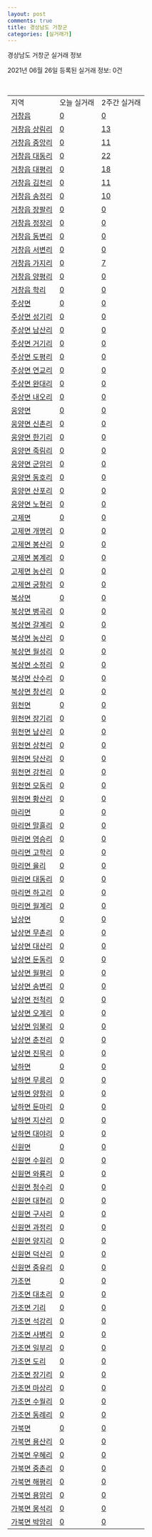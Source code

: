 ```yaml
---
layout: post
comments: true
title: 경상남도 거창군
categories: [실거래가]
---
```


경상남도 거창군 실거래 정보

2021년 06월 26일 등록된 실거래 정보: 0건

<script type="text/javascript">
  google.charts.load('current', {'packages':['corechart']});
  google.charts.setOnLoadCallback(drawChart);

  function drawChart() {
    var data = google.visualization.arrayToDataTable([['거래일', '매매', '전월세', '전매'], ['2021-03', 1, 1, 0], ['2021-04', 15, 6, 0], ['2021-05', 48, 7, 0], ['2021-06', 13, 1, 0]]);

    var options = {
      title: '최근 유형별 거래량 추이',
      legend: { position: 'bottom' }
    };

    var chart = new google.visualization.LineChart(document.getElementById('columnchart_material'));
    chart.draw(data, (options));
  }
</script>

<div id="columnchart_material" style="width: 450px; margin-left: -35px"></div>
<br>
<table class="sortable">
  <tr>
    <td>지역</td>
    <td>오늘 실거래</td>
    <td>2주간 실거래</td>
  </tr>

  
  <tr class="item">
    <td><a href="4888025000.html">거창읍</a></td>
    <td><a href="4888025000.html">0</a></td>
    <td><a href="4888025000.html">0</a></td>
  </tr>
    

  <tr class="item">
    <td><a href="4888025021.html">거창읍 상림리</a></td>
    <td><a href="4888025021.html">0</a></td>
    <td><a href="4888025021.html">13</a></td>
  </tr>
    

  <tr class="item">
    <td><a href="4888025022.html">거창읍 중앙리</a></td>
    <td><a href="4888025022.html">0</a></td>
    <td><a href="4888025022.html">11</a></td>
  </tr>
    

  <tr class="item">
    <td><a href="4888025023.html">거창읍 대동리</a></td>
    <td><a href="4888025023.html">0</a></td>
    <td><a href="4888025023.html">22</a></td>
  </tr>
    

  <tr class="item">
    <td><a href="4888025024.html">거창읍 대평리</a></td>
    <td><a href="4888025024.html">0</a></td>
    <td><a href="4888025024.html">18</a></td>
  </tr>
    

  <tr class="item">
    <td><a href="4888025025.html">거창읍 김천리</a></td>
    <td><a href="4888025025.html">0</a></td>
    <td><a href="4888025025.html">11</a></td>
  </tr>
    

  <tr class="item">
    <td><a href="4888025026.html">거창읍 송정리</a></td>
    <td><a href="4888025026.html">0</a></td>
    <td><a href="4888025026.html">10</a></td>
  </tr>
    

  <tr class="item">
    <td><a href="4888025027.html">거창읍 장팔리</a></td>
    <td><a href="4888025027.html">0</a></td>
    <td><a href="4888025027.html">0</a></td>
  </tr>
    

  <tr class="item">
    <td><a href="4888025028.html">거창읍 정장리</a></td>
    <td><a href="4888025028.html">0</a></td>
    <td><a href="4888025028.html">0</a></td>
  </tr>
    

  <tr class="item">
    <td><a href="4888025029.html">거창읍 동변리</a></td>
    <td><a href="4888025029.html">0</a></td>
    <td><a href="4888025029.html">0</a></td>
  </tr>
    

  <tr class="item">
    <td><a href="4888025030.html">거창읍 서변리</a></td>
    <td><a href="4888025030.html">0</a></td>
    <td><a href="4888025030.html">0</a></td>
  </tr>
    

  <tr class="item">
    <td><a href="4888025031.html">거창읍 가지리</a></td>
    <td><a href="4888025031.html">0</a></td>
    <td><a href="4888025031.html">7</a></td>
  </tr>
    

  <tr class="item">
    <td><a href="4888025032.html">거창읍 양평리</a></td>
    <td><a href="4888025032.html">0</a></td>
    <td><a href="4888025032.html">0</a></td>
  </tr>
    

  <tr class="item">
    <td><a href="4888025033.html">거창읍 학리</a></td>
    <td><a href="4888025033.html">0</a></td>
    <td><a href="4888025033.html">0</a></td>
  </tr>
    

  <tr class="item">
    <td><a href="4888031000.html">주상면</a></td>
    <td><a href="4888031000.html">0</a></td>
    <td><a href="4888031000.html">0</a></td>
  </tr>
    

  <tr class="item">
    <td><a href="4888031021.html">주상면 성기리</a></td>
    <td><a href="4888031021.html">0</a></td>
    <td><a href="4888031021.html">0</a></td>
  </tr>
    

  <tr class="item">
    <td><a href="4888031022.html">주상면 남산리</a></td>
    <td><a href="4888031022.html">0</a></td>
    <td><a href="4888031022.html">0</a></td>
  </tr>
    

  <tr class="item">
    <td><a href="4888031023.html">주상면 거기리</a></td>
    <td><a href="4888031023.html">0</a></td>
    <td><a href="4888031023.html">0</a></td>
  </tr>
    

  <tr class="item">
    <td><a href="4888031024.html">주상면 도평리</a></td>
    <td><a href="4888031024.html">0</a></td>
    <td><a href="4888031024.html">0</a></td>
  </tr>
    

  <tr class="item">
    <td><a href="4888031025.html">주상면 연교리</a></td>
    <td><a href="4888031025.html">0</a></td>
    <td><a href="4888031025.html">0</a></td>
  </tr>
    

  <tr class="item">
    <td><a href="4888031026.html">주상면 완대리</a></td>
    <td><a href="4888031026.html">0</a></td>
    <td><a href="4888031026.html">0</a></td>
  </tr>
    

  <tr class="item">
    <td><a href="4888031027.html">주상면 내오리</a></td>
    <td><a href="4888031027.html">0</a></td>
    <td><a href="4888031027.html">0</a></td>
  </tr>
    

  <tr class="item">
    <td><a href="4888032000.html">웅양면</a></td>
    <td><a href="4888032000.html">0</a></td>
    <td><a href="4888032000.html">0</a></td>
  </tr>
    

  <tr class="item">
    <td><a href="4888032021.html">웅양면 신촌리</a></td>
    <td><a href="4888032021.html">0</a></td>
    <td><a href="4888032021.html">0</a></td>
  </tr>
    

  <tr class="item">
    <td><a href="4888032022.html">웅양면 한기리</a></td>
    <td><a href="4888032022.html">0</a></td>
    <td><a href="4888032022.html">0</a></td>
  </tr>
    

  <tr class="item">
    <td><a href="4888032023.html">웅양면 죽림리</a></td>
    <td><a href="4888032023.html">0</a></td>
    <td><a href="4888032023.html">0</a></td>
  </tr>
    

  <tr class="item">
    <td><a href="4888032024.html">웅양면 군암리</a></td>
    <td><a href="4888032024.html">0</a></td>
    <td><a href="4888032024.html">0</a></td>
  </tr>
    

  <tr class="item">
    <td><a href="4888032025.html">웅양면 동호리</a></td>
    <td><a href="4888032025.html">0</a></td>
    <td><a href="4888032025.html">0</a></td>
  </tr>
    

  <tr class="item">
    <td><a href="4888032026.html">웅양면 산포리</a></td>
    <td><a href="4888032026.html">0</a></td>
    <td><a href="4888032026.html">0</a></td>
  </tr>
    

  <tr class="item">
    <td><a href="4888032027.html">웅양면 노현리</a></td>
    <td><a href="4888032027.html">0</a></td>
    <td><a href="4888032027.html">0</a></td>
  </tr>
    

  <tr class="item">
    <td><a href="4888033000.html">고제면</a></td>
    <td><a href="4888033000.html">0</a></td>
    <td><a href="4888033000.html">0</a></td>
  </tr>
    

  <tr class="item">
    <td><a href="4888033021.html">고제면 개명리</a></td>
    <td><a href="4888033021.html">0</a></td>
    <td><a href="4888033021.html">0</a></td>
  </tr>
    

  <tr class="item">
    <td><a href="4888033022.html">고제면 봉산리</a></td>
    <td><a href="4888033022.html">0</a></td>
    <td><a href="4888033022.html">0</a></td>
  </tr>
    

  <tr class="item">
    <td><a href="4888033023.html">고제면 봉계리</a></td>
    <td><a href="4888033023.html">0</a></td>
    <td><a href="4888033023.html">0</a></td>
  </tr>
    

  <tr class="item">
    <td><a href="4888033024.html">고제면 농산리</a></td>
    <td><a href="4888033024.html">0</a></td>
    <td><a href="4888033024.html">0</a></td>
  </tr>
    

  <tr class="item">
    <td><a href="4888033025.html">고제면 궁항리</a></td>
    <td><a href="4888033025.html">0</a></td>
    <td><a href="4888033025.html">0</a></td>
  </tr>
    

  <tr class="item">
    <td><a href="4888034000.html">북상면</a></td>
    <td><a href="4888034000.html">0</a></td>
    <td><a href="4888034000.html">0</a></td>
  </tr>
    

  <tr class="item">
    <td><a href="4888034021.html">북상면 병곡리</a></td>
    <td><a href="4888034021.html">0</a></td>
    <td><a href="4888034021.html">0</a></td>
  </tr>
    

  <tr class="item">
    <td><a href="4888034022.html">북상면 갈계리</a></td>
    <td><a href="4888034022.html">0</a></td>
    <td><a href="4888034022.html">0</a></td>
  </tr>
    

  <tr class="item">
    <td><a href="4888034023.html">북상면 농산리</a></td>
    <td><a href="4888034023.html">0</a></td>
    <td><a href="4888034023.html">0</a></td>
  </tr>
    

  <tr class="item">
    <td><a href="4888034024.html">북상면 월성리</a></td>
    <td><a href="4888034024.html">0</a></td>
    <td><a href="4888034024.html">0</a></td>
  </tr>
    

  <tr class="item">
    <td><a href="4888034025.html">북상면 소정리</a></td>
    <td><a href="4888034025.html">0</a></td>
    <td><a href="4888034025.html">0</a></td>
  </tr>
    

  <tr class="item">
    <td><a href="4888034026.html">북상면 산수리</a></td>
    <td><a href="4888034026.html">0</a></td>
    <td><a href="4888034026.html">0</a></td>
  </tr>
    

  <tr class="item">
    <td><a href="4888034027.html">북상면 창선리</a></td>
    <td><a href="4888034027.html">0</a></td>
    <td><a href="4888034027.html">0</a></td>
  </tr>
    

  <tr class="item">
    <td><a href="4888035000.html">위천면</a></td>
    <td><a href="4888035000.html">0</a></td>
    <td><a href="4888035000.html">0</a></td>
  </tr>
    

  <tr class="item">
    <td><a href="4888035021.html">위천면 장기리</a></td>
    <td><a href="4888035021.html">0</a></td>
    <td><a href="4888035021.html">0</a></td>
  </tr>
    

  <tr class="item">
    <td><a href="4888035022.html">위천면 남산리</a></td>
    <td><a href="4888035022.html">0</a></td>
    <td><a href="4888035022.html">0</a></td>
  </tr>
    

  <tr class="item">
    <td><a href="4888035023.html">위천면 상천리</a></td>
    <td><a href="4888035023.html">0</a></td>
    <td><a href="4888035023.html">0</a></td>
  </tr>
    

  <tr class="item">
    <td><a href="4888035024.html">위천면 당산리</a></td>
    <td><a href="4888035024.html">0</a></td>
    <td><a href="4888035024.html">0</a></td>
  </tr>
    

  <tr class="item">
    <td><a href="4888035025.html">위천면 강천리</a></td>
    <td><a href="4888035025.html">0</a></td>
    <td><a href="4888035025.html">0</a></td>
  </tr>
    

  <tr class="item">
    <td><a href="4888035026.html">위천면 모동리</a></td>
    <td><a href="4888035026.html">0</a></td>
    <td><a href="4888035026.html">0</a></td>
  </tr>
    

  <tr class="item">
    <td><a href="4888035028.html">위천면 황산리</a></td>
    <td><a href="4888035028.html">0</a></td>
    <td><a href="4888035028.html">0</a></td>
  </tr>
    

  <tr class="item">
    <td><a href="4888036000.html">마리면</a></td>
    <td><a href="4888036000.html">0</a></td>
    <td><a href="4888036000.html">0</a></td>
  </tr>
    

  <tr class="item">
    <td><a href="4888036021.html">마리면 말흘리</a></td>
    <td><a href="4888036021.html">0</a></td>
    <td><a href="4888036021.html">0</a></td>
  </tr>
    

  <tr class="item">
    <td><a href="4888036022.html">마리면 영승리</a></td>
    <td><a href="4888036022.html">0</a></td>
    <td><a href="4888036022.html">0</a></td>
  </tr>
    

  <tr class="item">
    <td><a href="4888036023.html">마리면 고학리</a></td>
    <td><a href="4888036023.html">0</a></td>
    <td><a href="4888036023.html">0</a></td>
  </tr>
    

  <tr class="item">
    <td><a href="4888036024.html">마리면 율리</a></td>
    <td><a href="4888036024.html">0</a></td>
    <td><a href="4888036024.html">0</a></td>
  </tr>
    

  <tr class="item">
    <td><a href="4888036025.html">마리면 대동리</a></td>
    <td><a href="4888036025.html">0</a></td>
    <td><a href="4888036025.html">0</a></td>
  </tr>
    

  <tr class="item">
    <td><a href="4888036026.html">마리면 하고리</a></td>
    <td><a href="4888036026.html">0</a></td>
    <td><a href="4888036026.html">0</a></td>
  </tr>
    

  <tr class="item">
    <td><a href="4888036027.html">마리면 월계리</a></td>
    <td><a href="4888036027.html">0</a></td>
    <td><a href="4888036027.html">0</a></td>
  </tr>
    

  <tr class="item">
    <td><a href="4888037000.html">남상면</a></td>
    <td><a href="4888037000.html">0</a></td>
    <td><a href="4888037000.html">0</a></td>
  </tr>
    

  <tr class="item">
    <td><a href="4888037021.html">남상면 무촌리</a></td>
    <td><a href="4888037021.html">0</a></td>
    <td><a href="4888037021.html">0</a></td>
  </tr>
    

  <tr class="item">
    <td><a href="4888037022.html">남상면 대산리</a></td>
    <td><a href="4888037022.html">0</a></td>
    <td><a href="4888037022.html">0</a></td>
  </tr>
    

  <tr class="item">
    <td><a href="4888037023.html">남상면 둔동리</a></td>
    <td><a href="4888037023.html">0</a></td>
    <td><a href="4888037023.html">0</a></td>
  </tr>
    

  <tr class="item">
    <td><a href="4888037024.html">남상면 월평리</a></td>
    <td><a href="4888037024.html">0</a></td>
    <td><a href="4888037024.html">0</a></td>
  </tr>
    

  <tr class="item">
    <td><a href="4888037025.html">남상면 송변리</a></td>
    <td><a href="4888037025.html">0</a></td>
    <td><a href="4888037025.html">0</a></td>
  </tr>
    

  <tr class="item">
    <td><a href="4888037026.html">남상면 전척리</a></td>
    <td><a href="4888037026.html">0</a></td>
    <td><a href="4888037026.html">0</a></td>
  </tr>
    

  <tr class="item">
    <td><a href="4888037027.html">남상면 오계리</a></td>
    <td><a href="4888037027.html">0</a></td>
    <td><a href="4888037027.html">0</a></td>
  </tr>
    

  <tr class="item">
    <td><a href="4888037028.html">남상면 임불리</a></td>
    <td><a href="4888037028.html">0</a></td>
    <td><a href="4888037028.html">0</a></td>
  </tr>
    

  <tr class="item">
    <td><a href="4888037029.html">남상면 춘전리</a></td>
    <td><a href="4888037029.html">0</a></td>
    <td><a href="4888037029.html">0</a></td>
  </tr>
    

  <tr class="item">
    <td><a href="4888037030.html">남상면 진목리</a></td>
    <td><a href="4888037030.html">0</a></td>
    <td><a href="4888037030.html">0</a></td>
  </tr>
    

  <tr class="item">
    <td><a href="4888038000.html">남하면</a></td>
    <td><a href="4888038000.html">0</a></td>
    <td><a href="4888038000.html">0</a></td>
  </tr>
    

  <tr class="item">
    <td><a href="4888038021.html">남하면 무릉리</a></td>
    <td><a href="4888038021.html">0</a></td>
    <td><a href="4888038021.html">0</a></td>
  </tr>
    

  <tr class="item">
    <td><a href="4888038022.html">남하면 양항리</a></td>
    <td><a href="4888038022.html">0</a></td>
    <td><a href="4888038022.html">0</a></td>
  </tr>
    

  <tr class="item">
    <td><a href="4888038023.html">남하면 둔마리</a></td>
    <td><a href="4888038023.html">0</a></td>
    <td><a href="4888038023.html">0</a></td>
  </tr>
    

  <tr class="item">
    <td><a href="4888038024.html">남하면 지산리</a></td>
    <td><a href="4888038024.html">0</a></td>
    <td><a href="4888038024.html">0</a></td>
  </tr>
    

  <tr class="item">
    <td><a href="4888038025.html">남하면 대야리</a></td>
    <td><a href="4888038025.html">0</a></td>
    <td><a href="4888038025.html">0</a></td>
  </tr>
    

  <tr class="item">
    <td><a href="4888039000.html">신원면</a></td>
    <td><a href="4888039000.html">0</a></td>
    <td><a href="4888039000.html">0</a></td>
  </tr>
    

  <tr class="item">
    <td><a href="4888039021.html">신원면 수원리</a></td>
    <td><a href="4888039021.html">0</a></td>
    <td><a href="4888039021.html">0</a></td>
  </tr>
    

  <tr class="item">
    <td><a href="4888039022.html">신원면 와룡리</a></td>
    <td><a href="4888039022.html">0</a></td>
    <td><a href="4888039022.html">0</a></td>
  </tr>
    

  <tr class="item">
    <td><a href="4888039023.html">신원면 청수리</a></td>
    <td><a href="4888039023.html">0</a></td>
    <td><a href="4888039023.html">0</a></td>
  </tr>
    

  <tr class="item">
    <td><a href="4888039024.html">신원면 대현리</a></td>
    <td><a href="4888039024.html">0</a></td>
    <td><a href="4888039024.html">0</a></td>
  </tr>
    

  <tr class="item">
    <td><a href="4888039025.html">신원면 구사리</a></td>
    <td><a href="4888039025.html">0</a></td>
    <td><a href="4888039025.html">0</a></td>
  </tr>
    

  <tr class="item">
    <td><a href="4888039026.html">신원면 과정리</a></td>
    <td><a href="4888039026.html">0</a></td>
    <td><a href="4888039026.html">0</a></td>
  </tr>
    

  <tr class="item">
    <td><a href="4888039027.html">신원면 양지리</a></td>
    <td><a href="4888039027.html">0</a></td>
    <td><a href="4888039027.html">0</a></td>
  </tr>
    

  <tr class="item">
    <td><a href="4888039028.html">신원면 덕산리</a></td>
    <td><a href="4888039028.html">0</a></td>
    <td><a href="4888039028.html">0</a></td>
  </tr>
    

  <tr class="item">
    <td><a href="4888039029.html">신원면 중유리</a></td>
    <td><a href="4888039029.html">0</a></td>
    <td><a href="4888039029.html">0</a></td>
  </tr>
    

  <tr class="item">
    <td><a href="4888040000.html">가조면</a></td>
    <td><a href="4888040000.html">0</a></td>
    <td><a href="4888040000.html">0</a></td>
  </tr>
    

  <tr class="item">
    <td><a href="4888040021.html">가조면 대초리</a></td>
    <td><a href="4888040021.html">0</a></td>
    <td><a href="4888040021.html">0</a></td>
  </tr>
    

  <tr class="item">
    <td><a href="4888040022.html">가조면 기리</a></td>
    <td><a href="4888040022.html">0</a></td>
    <td><a href="4888040022.html">0</a></td>
  </tr>
    

  <tr class="item">
    <td><a href="4888040023.html">가조면 석강리</a></td>
    <td><a href="4888040023.html">0</a></td>
    <td><a href="4888040023.html">0</a></td>
  </tr>
    

  <tr class="item">
    <td><a href="4888040024.html">가조면 사병리</a></td>
    <td><a href="4888040024.html">0</a></td>
    <td><a href="4888040024.html">0</a></td>
  </tr>
    

  <tr class="item">
    <td><a href="4888040025.html">가조면 일부리</a></td>
    <td><a href="4888040025.html">0</a></td>
    <td><a href="4888040025.html">0</a></td>
  </tr>
    

  <tr class="item">
    <td><a href="4888040026.html">가조면 도리</a></td>
    <td><a href="4888040026.html">0</a></td>
    <td><a href="4888040026.html">0</a></td>
  </tr>
    

  <tr class="item">
    <td><a href="4888040027.html">가조면 장기리</a></td>
    <td><a href="4888040027.html">0</a></td>
    <td><a href="4888040027.html">0</a></td>
  </tr>
    

  <tr class="item">
    <td><a href="4888040028.html">가조면 마상리</a></td>
    <td><a href="4888040028.html">0</a></td>
    <td><a href="4888040028.html">0</a></td>
  </tr>
    

  <tr class="item">
    <td><a href="4888040029.html">가조면 수월리</a></td>
    <td><a href="4888040029.html">0</a></td>
    <td><a href="4888040029.html">0</a></td>
  </tr>
    

  <tr class="item">
    <td><a href="4888040030.html">가조면 동례리</a></td>
    <td><a href="4888040030.html">0</a></td>
    <td><a href="4888040030.html">0</a></td>
  </tr>
    

  <tr class="item">
    <td><a href="4888041000.html">가북면</a></td>
    <td><a href="4888041000.html">0</a></td>
    <td><a href="4888041000.html">0</a></td>
  </tr>
    

  <tr class="item">
    <td><a href="4888041021.html">가북면 용산리</a></td>
    <td><a href="4888041021.html">0</a></td>
    <td><a href="4888041021.html">0</a></td>
  </tr>
    

  <tr class="item">
    <td><a href="4888041022.html">가북면 우혜리</a></td>
    <td><a href="4888041022.html">0</a></td>
    <td><a href="4888041022.html">0</a></td>
  </tr>
    

  <tr class="item">
    <td><a href="4888041023.html">가북면 중촌리</a></td>
    <td><a href="4888041023.html">0</a></td>
    <td><a href="4888041023.html">0</a></td>
  </tr>
    

  <tr class="item">
    <td><a href="4888041024.html">가북면 해평리</a></td>
    <td><a href="4888041024.html">0</a></td>
    <td><a href="4888041024.html">0</a></td>
  </tr>
    

  <tr class="item">
    <td><a href="4888041025.html">가북면 용암리</a></td>
    <td><a href="4888041025.html">0</a></td>
    <td><a href="4888041025.html">0</a></td>
  </tr>
    

  <tr class="item">
    <td><a href="4888041026.html">가북면 몽석리</a></td>
    <td><a href="4888041026.html">0</a></td>
    <td><a href="4888041026.html">0</a></td>
  </tr>
    

  <tr class="item">
    <td><a href="4888041027.html">가북면 박암리</a></td>
    <td><a href="4888041027.html">0</a></td>
    <td><a href="4888041027.html">0</a></td>
  </tr>
    


</table>


    